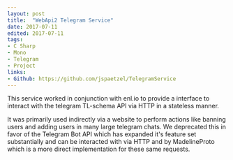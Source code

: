 ```yaml
---
layout: post
title:  "WebApi2 Telegram Service"
date: 2017-07-11
edited: 2017-07-11
tags:
- C Sharp
- Mono
- Telegram
- Project
links:
- Github: https://github.com/jspaetzel/TelegramService
---
```


This service worked in conjunction with enl.io to provide a interface to interact with the telegram TL-schema API via HTTP in a stateless manner.

It was primarily used indirectly via a website to perform actions like banning users and adding users in many large telegram chats. We deprecated this in favor of the Telegram Bot API which has expanded it's feature set substantially and can be interacted with via HTTP and by MadelineProto which is a more direct implementation for these same requests.
